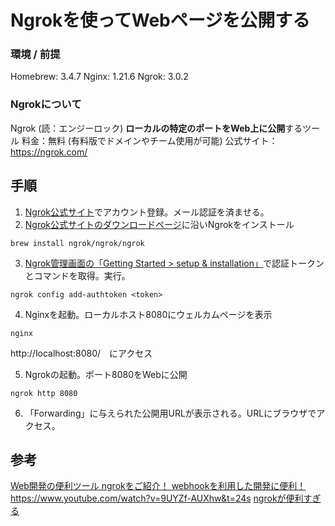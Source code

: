 # Ngrokを使ってWebページを公開する

### 環境 / 前提
Homebrew: 3.4.7
Nginx: 1.21.6
Ngrok: 3.0.2

### Ngrokについて
Ngrok (読：エンジーロック)
**ローカルの特定のポートをWeb上に公開**するツール
料金：無料 (有料版でドメインやチーム使用が可能)
公式サイト：https://ngrok.com/

## 手順
1. [Ngrok公式サイト](https://dashboard.ngrok.com/signup)でアカウント登録。メール認証を済ませる。
2. [Ngrok公式サイトのダウンロードページ](https://ngrok.com/download)に沿いNgrokをインストール
```shell
brew install ngrok/ngrok/ngrok
```
3. [Ngrok管理画面の「Getting Started > setup & installation」](https://dashboard.ngrok.com/get-started/setup)で認証トークンとコマンドを取得。実行。
```shell
ngrok config add-authtoken <token>
```
4. Nginxを起動。ローカルホスト8080にウェルカムページを表示
```shell
nginx
```
http://localhost:8080/　にアクセス

5. Ngrokの起動。ポート8080をWebに公開
```shell
ngrok http 8080
```

6. 「Forwarding」に与えられた公開用URLが表示される。URLにブラウザでアクセス。

## 参考
[Web開発の便利ツール ngrokをご紹介！ webhookを利用した開発に便利！]()https://www.youtube.com/watch?v=9UYZf-AUXhw&t=24s
[ngrokが便利すぎる](https://qiita.com/mininobu/items/b45dbc70faedf30f484e)